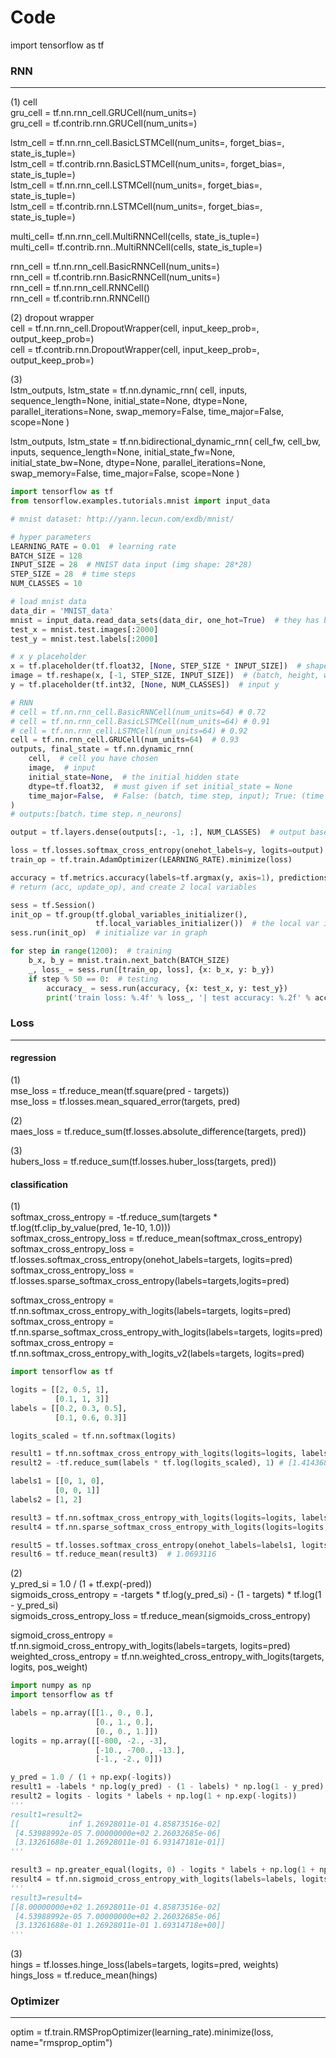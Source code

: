 # Code
import tensorflow as tf

### RNN
---
(1) cell<br/>
gru_cell = tf.nn.rnn_cell.GRUCell(num_units=)<br/>
gru_cell = tf.contrib.rnn.GRUCell(num_units=)

lstm_cell = tf.nn.rnn_cell.BasicLSTMCell(num_units=, forget_bias=, state_is_tuple=)<br/>
lstm_cell = tf.contrib.rnn.BasicLSTMCell(num_units=, forget_bias=, state_is_tuple=)<br/>
lstm_cell = tf.nn.rnn_cell.LSTMCell(num_units=, forget_bias=, state_is_tuple=)<br/>
lstm_cell = tf.contrib.rnn.LSTMCell(num_units=, forget_bias=, state_is_tuple=)

multi_cell= tf.nn.rnn_cell.MultiRNNCell(cells, state_is_tuple=)<br/>
multi_cell= tf.contrib.rnn..MultiRNNCell(cells, state_is_tuple=)

rnn_cell = tf.nn.rnn_cell.BasicRNNCell(num_units=)<br/>
rnn_cell = tf.contrib.rnn.BasicRNNCell(num_units=)<br/>
rnn_cell = tf.nn.rnn_cell.RNNCell()<br/>
rnn_cell = tf.contrib.rnn.RNNCell()

(2) dropout wrapper<br/>
cell = tf.nn.rnn_cell.DropoutWrapper(cell, input_keep_prob=, output_keep_prob=)<br/>
cell = tf.contrib.rnn.DropoutWrapper(cell, input_keep_prob=, output_keep_prob=)<br/>

(3)<br/>
lstm_outputs, lstm_state = tf.nn.dynamic_rnn(
    cell,
    inputs,
    sequence_length=None,
    initial_state=None,
    dtype=None,
    parallel_iterations=None,
    swap_memory=False,
    time_major=False,
    scope=None
)

lstm_outputs, lstm_state = tf.nn.bidirectional_dynamic_rnn(
    cell_fw,
    cell_bw,
    inputs,
    sequence_length=None,
    initial_state_fw=None,
    initial_state_bw=None,
    dtype=None,
    parallel_iterations=None,
    swap_memory=False,
    time_major=False,
    scope=None
)
``` python
import tensorflow as tf
from tensorflow.examples.tutorials.mnist import input_data

# mnist dataset: http://yann.lecun.com/exdb/mnist/

# hyper parameters
LEARNING_RATE = 0.01  # learning rate
BATCH_SIZE = 128
INPUT_SIZE = 28  # MNIST data input (img shape: 28*28)
STEP_SIZE = 28  # time steps
NUM_CLASSES = 10

# load mnist data
data_dir = 'MNIST_data'
mnist = input_data.read_data_sets(data_dir, one_hot=True)  # they has been normalized to range (0,1)
test_x = mnist.test.images[:2000]
test_y = mnist.test.labels[:2000]

# x y placeholder
x = tf.placeholder(tf.float32, [None, STEP_SIZE * INPUT_SIZE])  # shape(batch, 784)
image = tf.reshape(x, [-1, STEP_SIZE, INPUT_SIZE])  # (batch, height, width, channel)
y = tf.placeholder(tf.int32, [None, NUM_CLASSES])  # input y

# RNN
# cell = tf.nn.rnn_cell.BasicRNNCell(num_units=64) # 0.72
# cell = tf.nn.rnn_cell.BasicLSTMCell(num_units=64) # 0.91
# cell = tf.nn.rnn_cell.LSTMCell(num_units=64) # 0.92
cell = tf.nn.rnn_cell.GRUCell(num_units=64)  # 0.93
outputs, final_state = tf.nn.dynamic_rnn(
    cell,  # cell you have chosen
    image,  # input
    initial_state=None,  # the initial hidden state
    dtype=tf.float32,  # must given if set initial_state = None
    time_major=False,  # False: (batch, time step, input); True: (time step, batch, input)
)
# outputs:[batch，time step，n_neurons]

output = tf.layers.dense(outputs[:, -1, :], NUM_CLASSES)  # output based on the last output step

loss = tf.losses.softmax_cross_entropy(onehot_labels=y, logits=output)  # compute cost
train_op = tf.train.AdamOptimizer(LEARNING_RATE).minimize(loss)

accuracy = tf.metrics.accuracy(labels=tf.argmax(y, axis=1), predictions=tf.argmax(output, axis=1), )[1]
# return (acc, update_op), and create 2 local variables

sess = tf.Session()
init_op = tf.group(tf.global_variables_initializer(),
                   tf.local_variables_initializer())  # the local var is for accuracy_op
sess.run(init_op)  # initialize var in graph

for step in range(1200):  # training
    b_x, b_y = mnist.train.next_batch(BATCH_SIZE)
    _, loss_ = sess.run([train_op, loss], {x: b_x, y: b_y})
    if step % 50 == 0:  # testing
        accuracy_ = sess.run(accuracy, {x: test_x, y: test_y})
        print('train loss: %.4f' % loss_, '| test accuracy: %.2f' % accuracy_)
```

### Loss
---
#### regression
(1)<br/>
mse_loss = tf.reduce_mean(tf.square(pred - targets))<br/>
mse_loss = tf.losses.mean_squared_error(targets, pred)

(2)<br/>
maes_loss = tf.reduce_sum(tf.losses.absolute_difference(targets, pred))

(3)<br/>
hubers_loss = tf.reduce_sum(tf.losses.huber_loss(targets, pred))

#### classification
(1)<br/>
softmax_cross_entropy = -tf.reduce_sum(targets * tf.log(tf.clip_by_value(pred, 1e-10, 1.0)))<br/>
softmax_cross_entropy_loss = tf.reduce_mean(softmax_cross_entropy)<br/>
softmax_cross_entropy_loss = tf.losses.softmax_cross_entropy(onehot_labels=targets, logits=pred)
softmax_cross_entropy_loss = tf.losses.sparse_softmax_cross_entropy(labels=targets,logits=pred)

softmax_cross_entropy = tf.nn.softmax_cross_entropy_with_logits(labels=targets, logits=pred)<br/>
softmax_cross_entropy = tf.nn.sparse_softmax_cross_entropy_with_logits(labels=targets, logits=pred)<br/>
softmax_cross_entropy = tf.nn.softmax_cross_entropy_with_logits_v2(labels=targets, logits=pred)
``` python
import tensorflow as tf

logits = [[2, 0.5, 1],
          [0.1, 1, 3]]
labels = [[0.2, 0.3, 0.5],
          [0.1, 0.6, 0.3]]

logits_scaled = tf.nn.softmax(logits)

result1 = tf.nn.softmax_cross_entropy_with_logits(logits=logits, labels=labels) # [1.4143689 1.6642545]
result2 = -tf.reduce_sum(labels * tf.log(logits_scaled), 1) # [1.4143689 1.6642545]

labels1 = [[0, 1, 0],
          [0, 0, 1]]
labels2 = [1, 2]

result3 = tf.nn.softmax_cross_entropy_with_logits(logits=logits, labels=labels1) # [1.9643688  0.17425454]
result4 = tf.nn.sparse_softmax_cross_entropy_with_logits(logits=logits, labels=labels2) # [1.9643688  0.17425454]

result5 = tf.losses.softmax_cross_entropy(onehot_labels=labels1, logits=logits)  # 1.0693116
result6 = tf.reduce_mean(result3)  # 1.0693116
```

(2)<br/>
y_pred_si = 1.0 / (1 + tf.exp(-pred))<br/>
sigmoids_cross_entropy = -targets * tf.log(y_pred_si) - (1 - targets) * tf.log(1 - y_pred_si)<br/>
sigmoids_cross_entropy_loss = tf.reduce_mean(sigmoids_cross_entropy)

sigmoid_cross_entropy = tf.nn.sigmoid_cross_entropy_with_logits(labels=targets, logits=pred)<br/>
weighted_cross_entropy = tf.nn.weighted_cross_entropy_with_logits(targets, logits, pos_weight)
``` python
import numpy as np
import tensorflow as tf

labels = np.array([[1., 0., 0.],
                   [0., 1., 0.],
                   [0., 0., 1.]])
logits = np.array([[-800, -2., -3],
                   [-10., -700., -13.],
                   [-1., -2., 0]])

y_pred = 1.0 / (1 + np.exp(-logits))
result1 = -labels * np.log(y_pred) - (1 - labels) * np.log(1 - y_pred)
result2 = logits - logits * labels + np.log(1 + np.exp(-logits))
'''
result1=result2=
[[           inf 1.26928011e-01 4.85873516e-02]
 [4.53988992e-05 7.00000000e+02 2.26032685e-06]
 [3.13261688e-01 1.26928011e-01 6.93147181e-01]]
'''

result3 = np.greater_equal(logits, 0) - logits * labels + np.log(1 + np.exp(-np.abs(logits)))
result4 = tf.nn.sigmoid_cross_entropy_with_logits(labels=labels, logits=logits)
'''
result3=result4=
[[8.00000000e+02 1.26928011e-01 4.85873516e-02]
 [4.53988992e-05 7.00000000e+02 2.26032685e-06]
 [3.13261688e-01 1.26928011e-01 1.69314718e+00]]
'''
```

(3)<br/>
hings = tf.losses.hinge_loss(labels=targets, logits=pred, weights)<br/>
hings_loss = tf.reduce_mean(hings)

### Optimizer
---
optim = tf.train.RMSPropOptimizer(learning_rate).minimize(loss, name="rmsprop_optim")
